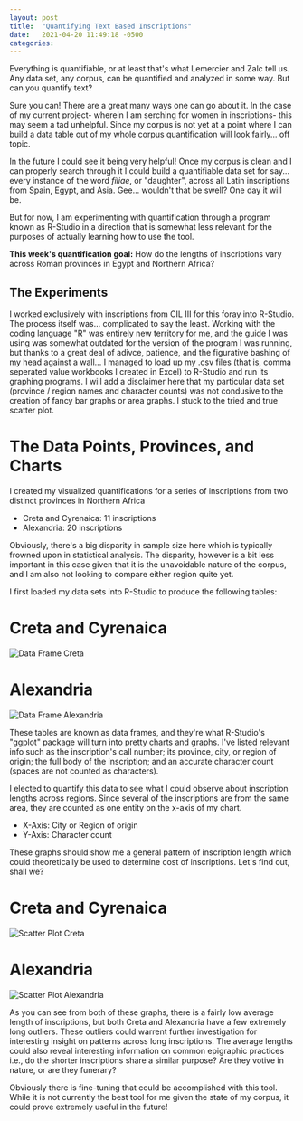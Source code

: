 ```yaml
---
layout: post
title:  "Quantifying Text Based Inscriptions"
date:   2021-04-20 11:49:18 -0500
categories: 
---
```


Everything is quantifiable, or at least that's what Lemercier and Zalc tell us. Any data set, any corpus, can be quantified and analyzed in some way. But can you quantify text?

Sure you can! There are a great many ways one can go about it. In the case of my current project- wherein I am serching for women in inscriptions- this may seem a tad unhelpful. Since my corpus is not yet at a point where I can build a data table out of my whole corpus quantification will look fairly... off topic.

In the future I could see it being very helpful! Once my corpus is clean and I can properly search through it I could build a quantifiable data set for say... every instance of the word *filiae*, or "daughter", across all Latin inscriptions from Spain, Egypt, and Asia. Gee... wouldn't that be swell? One day it will be.

But for now, I am experimenting with quantification through a program known as R-Studio in a direction that is somewhat less relevant for the purposes of actually learning how to use the tool.

**This week's quantification goal:** How do the lengths of inscriptions vary across Roman provinces in Egypt and Northern Africa?


## The Experiments


I worked exclusively with inscriptions from CIL III for this foray into R-Studio. The process itself was... complicated to say the least. Working with the coding language "R" was entirely new territory for me, and the guide I was using was somewhat outdated for the version of the program I was running, but thanks to a great deal of adivce, patience, and the figurative bashing of my head against a wall... I managed to load up my .csv files (that is, comma seperated value workbooks I created in Excel) to R-Studio and run its graphing programs. I will add a disclaimer here that my particular data set (province / region names and character counts) was not condusive to the creation of fancy bar graphs or area graphs. I stuck to the tried and true scatter plot.

# The Data Points, Provinces, and Charts

I created my visualized quantifications for a series of inscriptions from two distinct provinces in Northern Africa

* Creta and Cyrenaica: 11 inscriptions
* Alexandria: 20 inscriptions

Obviously, there's a big disparity in sample size here which is typically frowned upon in statistical analysis. The disparity, however is a bit less important in this case given that it is the unavoidable nature of the corpus, and I am also not looking to compare either region quite yet.

I first loaded my data sets into R-Studio to produce the following tables:

# **Creta and Cyrenaica**


![Data Frame Creta](/CameronGrant/Assets/RStudio_DataFrame_CIL_III_Creta.png)


# **Alexandria**


![Data Frame Alexandria](/CameronGrant/Assets/RStudio_DataFrame_CIL_III_Alexandria.png)


These tables are known as data frames, and they're what R-Studio's "ggplot" package will turn into pretty charts and graphs. I've listed relevant info such as the inscription's call number; its province, city, or region of origin; the full body of the inscription; and an accurate character count (spaces are not counted as characters).

I elected to quantify this data to see what I could observe about inscription lengths across regions. Since several of the inscriptions are from the same area, they are counted as one entity on the x-axis of my chart.

* X-Axis: City or Region of origin
* Y-Axis: Character count

These graphs should show me a general pattern of inscription length which could theoretically be used to determine cost of inscriptions. Let's find out, shall we?


# **Creta and Cyrenaica**


![Scatter Plot Creta](/CameronGrant/Assets/Rplot_CretaAndCyrenaica.png)


# **Alexandria**


![Scatter Plot Alexandria](/CameronGrant/Assets/Rplot_Alexandria.png)


As you can see from both of these graphs, there is a fairly low average length of inscriptions, but both Creta and Alexandria have a few extremely long outliers. These outliers could warrent further investigation for interesting insight on patterns across long inscriptions. The average lengths could also reveal interesting information on common epigraphic practices i.e., do the shorter inscriptions share a similar purpose? Are they votive in nature, or are they funerary?

Obviously there is fine-tuning that could be accomplished with this tool. While it is not currently the best tool for me given the state of my corpus, it could prove extremely useful in the future!
